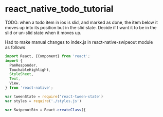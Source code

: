 # react_native_todo_tutorial

TODO: when a todo item in ios is slid, and marked as done, the item below it moves up into its position but in the slid state.  Decide if I want it to be in the slid or un-slid state when it moves up.

Had to make manual changes to index.js in react-native-swipeout module as follows

```javascript
import React, {Component} from 'react';
import {
  PanResponder,
  TouchableHighlight,
  StyleSheet,
  Text,
  View,
} from 'react-native';

var tweenState = require('react-tween-state')
var styles = require('./styles.js')

var SwipeoutBtn = React.createClass({
```
